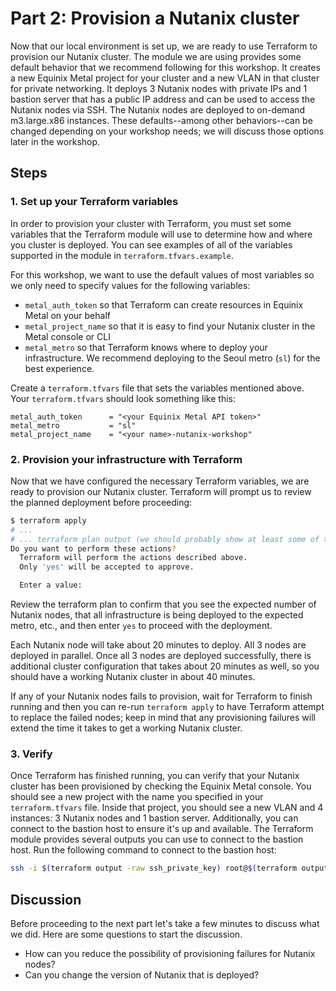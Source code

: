 <!-- See https://squidfunk.github.io/mkdocs-material/reference/ -->

# Part 2: Provision a Nutanix cluster

Now that our local environment is set up, we are ready to use Terraform to provision our Nutanix cluster. The module we are using provides some default behavior that we recommend following for this workshop. It creates a new Equinix Metal project for your cluster and a new VLAN in that cluster for private networking. It deploys 3 Nutanix nodes with private IPs and 1 bastion server that has a public IP address and can be used to access the Nutanix nodes via SSH. The Nutanix nodes are deployed to on-demand m3.large.x86 instances. These defaults--among other behaviors--can be changed depending on your workshop needs; we will discuss those options later in the workshop.

## Steps

### 1. Set up your Terraform variables

In order to provision your cluster with Terraform, you must set some variables that the Terraform module will use to determine how and where you cluster is deployed. You can see examples of all of the variables supported in the module in `terraform.tfvars.example`.

<!--
TODO: duplicate the contents of that file here for reference?
-->

For this workshop, we want to use the default values of most variables so we only need to specify values for the following variables:

- `metal_auth_token` so that Terraform can create resources in Equinix Metal on your behalf
- `metal_project_name` so that it is easy to find your Nutanix cluster in the Metal console or CLI
- `metal_metro` so that Terraform knows where to deploy your infrastructure. We recommend deploying to the Seoul metro (`sl`) for the best experience.

Create a `terraform.tfvars` file that sets the variables mentioned above. Your `terraform.tfvars` should look something like this:

```hcl
metal_auth_token      = "<your Equinix Metal API token>"
metal_metro           = "sl"
metal_project_name    = "<your name>-nutanix-workshop"
```

### 2. Provision your infrastructure with Terraform

Now that we have configured the necessary Terraform variables, we are ready to provision our Nutanix cluster. Terraform will prompt us to review the planned deployment before proceeding:

```sh
$ terraform apply
# ...
# ... terraform plan output (we should probably show at least some of this?)
Do you want to perform these actions?
  Terraform will perform the actions described above.
  Only 'yes' will be accepted to approve.

  Enter a value:
```

Review the terraform plan to confirm that you see the expected number of Nutanix nodes, that all infrastructure is being deployed to the expected metro, etc., and then enter `yes` to proceed with the deployment.

Each Nutanix node will take about 20 minutes to deploy. All 3 nodes are deployed in parallel. Once all 3 nodes are deployed successfully, there is additional cluster configuration that takes about 20 minutes as well, so you should have a working Nutanix cluster in about 40 minutes.

If any of your Nutanix nodes fails to provision, wait for Terraform to finish running and then you can re-run `terraform apply` to have Terraform attempt to replace the failed nodes; keep in mind that any provisioning failures will extend the time it takes to get a working Nutanix cluster.

### 3. Verify

Once Terraform has finished running, you can verify that your Nutanix cluster has been provisioned by checking the Equinix Metal console. You should see a new project with the name you specified in your `terraform.tfvars` file. Inside that project, you should see a new VLAN and 4 instances: 3 Nutanix nodes and 1 bastion server.
Additionally, you can connect to the bastion host to ensure it's up and available. The Terraform module provides several outputs you can use to connect to the bastion host. Run the following command to connect to the bastion host:

```sh
ssh -i $(terraform output -raw ssh_private_key) root@$(terraform output -raw bastion_public_ip)
```

## Discussion

Before proceeding to the next part let's take a few minutes to discuss what we did. Here are some questions to start the discussion.

- How can you reduce the possibility of provisioning failures for Nutanix nodes?
- Can you change the version of Nutanix that is deployed?
